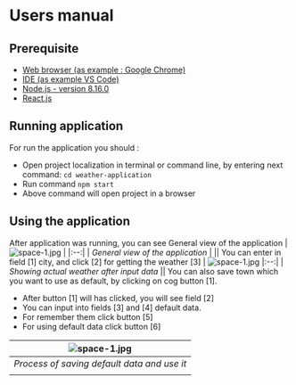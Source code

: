 # Users manual

## Prerequisite

- [Web browser (as example : Google Chrome)](https://www.google.pl/chrome/)
- [IDE (as example VS Code)](https://code.visualstudio.com/Download)
- [Node.js - version 8.16.0](https://nodejs.org/en/download/)
- [React.js](https://reactjs.org/docs/getting-started.html#try-react)

## Running application
For run the application you should :
- Open project localization in terminal or command line, by entering next command:
  ```cd weather-application ```
- Run command ```npm start```
- Above command will open project in a browser

## Using the application 
After application was running, you can see General view of the application
| ![space-1.jpg](./assets/start.png) | 
|:--:| 
| *General view of the application* |
||
You can enter in field [1] city, and click [2] for getting the weather [3]
| ![space-1.jpg](./assets/search-steps.png)
|:--:| 
| *Showing actual weather after input data* 
||
You can also save town which you want to use as default, by clicking on cog button [1].
- After button [1] will has clicked, you will see field [2]
- You can input into fields [3] and [4] default data.
- For remember them click button [5] 
- For using default data click button [6]


| ![space-1.jpg](./assets/save-settings-steps.png) 
|:--:| 
| *Process of saving default data and use it* |
||